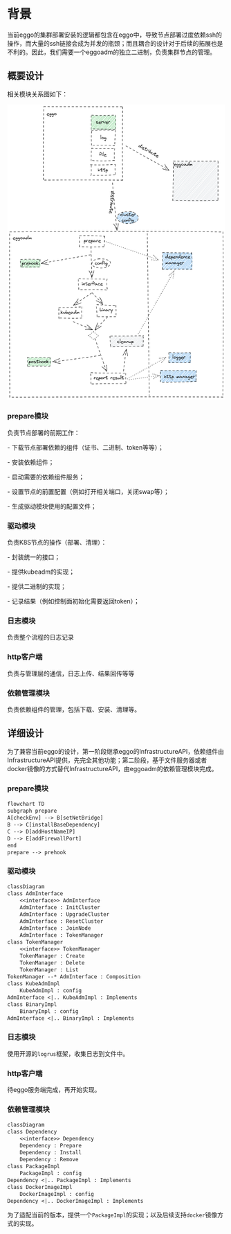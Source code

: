 # 背景

当前eggo的集群部署安装的逻辑都包含在eggo中，导致节点部署过度依赖ssh的操作，而大量的ssh链接会成为并发的瓶颈；而且耦合的设计对于后续的拓展也是不利的。因此，我们需要一个eggoadm的独立二进制，负责集群节点的管理。

## 概要设计

相关模块关系图如下：

![eggoadm_design](./imgs/eggoadm_design.png)

### prepare模块

负责节点部署的前期工作：

\- 下载节点部署依赖的组件（证书、二进制、token等等）；

\- 安装依赖组件；

\- 启动需要的依赖组件服务；

\- 设置节点的前置配置（例如打开相关端口，关闭swap等）；

\- 生成驱动模块使用的配置文件；

### 驱动模块

负责K8S节点的操作（部署、清理）：

\- 封装统一的接口；

\- 提供kubeadm的实现；

\- 提供二进制的实现；

\- 记录结果（例如控制面初始化需要返回token）；

### 日志模块

负责整个流程的日志记录

### http客户端

负责与管理层的通信，日志上传、结果回传等等

### 依赖管理模块

负责依赖组件的管理，包括下载、安装、清理等。

## 详细设计

为了兼容当前eggo的设计，第一阶段继承eggo的InfrastructureAPI，依赖组件由InfrastructureAPI提供，先完全其他功能；第二阶段，基于文件服务器或者docker镜像的方式替代InfrastructureAPI，由eggoadm的依赖管理模块完成。

### prepare模块

```mermaid
flowchart TD
subgraph prepare
A[checkEnv] --> B[setNetBridge]
B --> C[installBaseDependency]
C --> D[addHostNameIP]
D --> E[addFirewallPort]
end
prepare --> prehook
```

### 驱动模块

```mermaid
classDiagram
class AdmInterface
    <<interface>> AdmInterface
    AdmInterface : InitCluster
    AdmInterface : UpgradeCluster
    AdmInterface : ResetCluster
    AdmInterface : JoinNode
    AdmInterface : TokenManager
class TokenManager
    <<interface>> TokenManager
    TokenManager : Create
    TokenManager : Delete
    TokenManager : List
TokenManager --* AdmInterface : Composition
class KubeAdmImpl
	KubeAdmImpl : config
AdmInterface <|.. KubeAdmImpl : Implements
class BinaryImpl
	BinaryImpl : config
AdmInterface <|.. BinaryImpl : Implements
```

### 日志模块

使用开源的`logrus`框架，收集日志到文件中。

### http客户端

待eggo服务端完成，再开始实现。

### 依赖管理模块

```mermaid
classDiagram
class Dependency
    <<interface>> Dependency
    Dependency : Prepare
    Dependency : Install
    Dependency : Remove
class PackageImpl
	PackageImpl : config
Dependency <|.. PackageImpl : Implements
class DockerImageImpl
	DockerImageImpl : config
Dependency <|.. DockerImageImpl : Implements
```

为了适配当前的版本，提供一个`PackageImpl`的实现；以及后续支持`docker`镜像方式的实现。